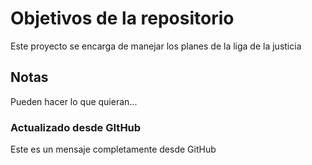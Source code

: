 # Objetivos de la repositorio

Este proyecto se encarga de manejar los planes de la liga de la justicia


## Notas
Pueden hacer lo que quieran...

### Actualizado desde GItHub
Este es un mensaje completamente desde GitHub
